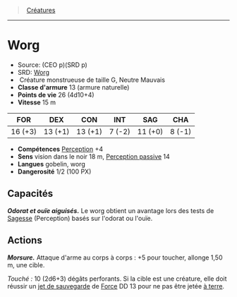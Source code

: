 ﻿> [Créatures](hd_monsters.md)

---

# Worg

- Source: (CEO p)(SRD p)
- SRD: [Worg](srd_monsters_worg.md)
-  Créature monstrueuse de taille G, Neutre Mauvais
- **Classe d'armure** 13 (armure naturelle)
- **Points de vie** 26 (4d10+4)
- **Vitesse** 15 m

|FOR|DEX|CON|INT|SAG|CHA|
|---|---|---|---|---|---|
|16 (+3)|13 (+1)|13 (+1)| 7 (-2)|11 (+0)| 8 (-1)|

- **Compétences** [Perception](hd_abilities_wisdom_perception.md) +4
- **Sens** vision dans le noir 18 m, [Perception passive](hd_abilities_dexterity_perception_passive.md) 14
- **Langues** gobelin, worg
- **Dangerosité** 1/2 (100 PX)

## Capacités

**_Odorat et ouïe aiguisés._** Le worg obtient un avantage lors des tests de [Sagesse](hd_abilities_wisdom.md) (Perception) basés sur l'odorat ou l'ouïe.

## Actions

**_Morsure._** Attaque d'arme au corps à corps : +5 pour toucher, allonge 1,50 m, une cible.

_Touché :_ 10 (2d6+3) dégâts perforants. Si la cible est une créature, elle doit réussir un [jet de sauvegarde](hd_abilities_jets_de_sauvegarde.md) de [Force](hd_abilities_strength.md) DD 13 pour ne pas être jetée [à terre](hd_conditions_a_terre.md).

